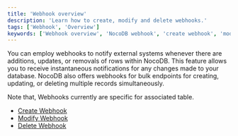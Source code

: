 ```yaml
---
title: 'Webhook overview'
description: 'Learn how to create, modify and delete webhooks.'
tags: ['Webhook', 'Overview']
keywords: ['Webhook overview', 'NocoDB webhook', 'create webhook', 'modify webhook', 'delete webhook']
---
```


You can employ webhooks to notify external systems whenever there are additions, updates, or removals of rows within NocoDB. This feature allows you to receive instantaneous notifications for any changes made to your database. NocoDB also offers webhooks for bulk endpoints for creating, updating, or deleting multiple records simultaneously.

Note that, Webhooks currently are specific for associated table.

- [Create Webhook](create-webhook)
- [Modify Webhook](actions-on-webhook)
- [Delete Webhook](actions-on-webhook#delete-webhook)

